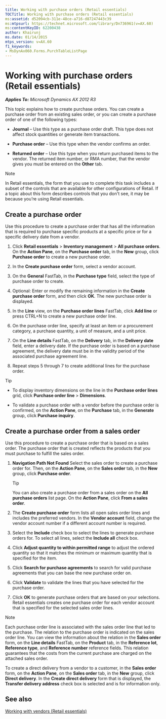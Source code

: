 ```yaml
---
title: Working with purchase orders (Retail essentials)
TOCTitle: Working with purchase orders (Retail essentials)
ms:assetid: d52094cb-311e-48ce-a716-d87247443c39
ms:mtpsurl: https://technet.microsoft.com/library/Dn736961(v=AX.60)
ms:contentKeyID: 62200438
author: Khairunj
ms.date: 01/14/2015
mtps_version: v=AX.60
f1_keywords:
- MsDynAx060.Forms.PurchTableListPage
---
```


# Working with purchase orders (Retail essentials) 


_**Applies To:** Microsoft Dynamics AX 2012 R3_

This topic explains how to create purchase orders. You can create a purchase order from an existing sales order, or you can create a purchase order of one of the following types:

  - **Journal** – Use this type as a purchase order draft. This type does not affect stock quantities or generate item transactions.

  - **Purchase order** – Use this type when the vendor confirms an order.

  - **Returned order** – Use this type when you return purchased items to the vendor. The returned item number, or RMA number, that the vendor gives you must be entered on the **Other** tab.


> [!NOTE]
> <P>In Retail essentials, the form that you use to complete this task includes a subset of the controls that are available for other configurations of Retail. If a topic about this form describes controls that you don't see, it may be because you’re using Retail essentials.</P>



## Create a purchase order

Use this procedure to create a purchase order that has all the information that is required to purchase specific products at a specific price or for a specific delivery date from a vendor.

1.  Click **Retail essentials** \> **Inventory management** \> **All purchase orders**. On the **Action Pane**, on the **Purchase order** tab, in the **New** group, click **Purchase order** to create a new purchase order.

2.  In the **Create purchase order** form, select a vendor account.

3.  On the **General** FastTab, in the **Purchase type** field, select the type of purchase order to create.

4.  Optional: Enter or modify the remaining information in the **Create purchase order** form, and then click **OK**. The new purchase order is displayed.

5.  In the **Line** view, on the **Purchase order lines** FastTab, click **Add line** or press CTRL+N to create a new purchase order line.

6.  On the purchase order line, specify at least an item or a procurement category, a purchase quantity, a unit of measure, and a unit price.

7.  On the **Line details** FastTab, on the **Delivery** tab, in the **Delivery date** field, enter a delivery date. If the purchase order is based on a purchase agreement, the delivery date must be in the validity period of the associated purchase agreement line.

8.  Repeat steps 5 through 7 to create additional lines for the purchase order.


> [!TIP]
> <UL>
> <LI>
> <P>To display inventory dimensions on the line in the <STRONG>Purchase order lines</STRONG> grid, click <STRONG>Purchase order line</STRONG> &gt; <STRONG>Dimensions</STRONG>.</P>
> <LI>
> <P>To validate a purchase order with a vendor before the purchase order is confirmed, on the <STRONG>Action Pane</STRONG>, on the <STRONG>Purchase</STRONG> tab, in the <STRONG>Generate</STRONG> group, click <STRONG>Purchase inquiry</STRONG>.</P></LI></UL>



## Create a purchase order from a sales order

Use this procedure to create a purchase order that is based on a sales order. The purchase order that is created reflects the products that you must purchase to fulfill the sales order.

1.  **Navigation Path Not Found** Select the sales order to create a purchase order for. Then, on the **Action Pane**, on the **Sales order** tab, in the **New** group, click **Purchase order**.
    

    > [!TIP]
    > <P>You can also create a purchase order from a sales order on the <STRONG>All purchase orders</STRONG> list page. On the <STRONG>Action Pane</STRONG>, click <STRONG>From a sales order</STRONG>.</P>



2.  The **Create purchase order** form lists all open sales order lines and includes the preferred vendors. In the **Vendor account** field, change the vendor account number if a different account number is required.

3.  Select the **Include** check box to select the lines to generate purchase orders for. To select all lines, select the **Include all** check box.

4.  Click **Adjust quantity to within permitted range** to adjust the ordered quantity so that it matches the minimum or maximum quantity that is specified for the item.

5.  Click **Search for purchase agreements** to search for valid purchase agreements that you can base the new purchase order on.

6.  Click **Validate** to validate the lines that you have selected for the purchase order.

7.  Click **OK** to generate purchase orders that are based on your selections. Retail essentials creates one purchase order for each vendor account that is specified for the selected sales order lines.


> [!NOTE]
> <P>Each purchase order line is associated with the sales order line that led to the purchase. The relation to the purchase order is indicated on the sales order line. You can view the information about the relation in the <STRONG>Sales order</STRONG> form, on the <STRONG>Line details</STRONG> FastTab, on the <STRONG>Product</STRONG> tab, in the <STRONG>Reference lot</STRONG>, <STRONG>Reference type</STRONG>, and <STRONG>Reference number</STRONG> reference fields. This relation guarantees that the costs from the current purchase are charged on the attached sales order.</P>
> <P>To create a direct delivery from a vendor to a customer, in the <STRONG>Sales order</STRONG> form, on the <STRONG>Action Pane</STRONG>, on the <STRONG>Sales order</STRONG> tab, in the <STRONG>New</STRONG> group, click <STRONG>Direct delivery</STRONG>. In the <STRONG>Create direct delivery</STRONG> form that is displayed, the <STRONG>Transfer delivery address</STRONG> check box is selected and is for information only.</P>



## See also

[Working with vendors (Retail essentials)](working-with-vendors-retail-essentials.md)

  


